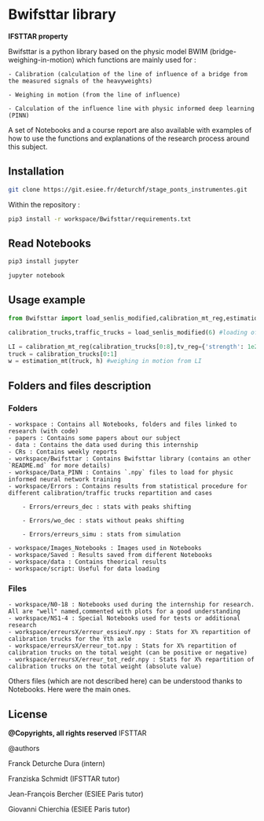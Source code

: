 # Bwifsttar library

**IFSTTAR property**

Bwifsttar is a python library based on the physic model BWIM (bridge-weighing-in-motion) which functions are mainly used for :

    - Calibration (calculation of the line of influence of a bridge from the measured signals of the heavyweights)
    
    - Weighing in motion (from the line of influence)
    
    - Calculation of the influence line with physic informed deep learning (PINN)

A set of Notebooks and a course report are also available with examples of how to use the functions and explanations of the research process around this subject.


## Installation

```bash
git clone https://git.esiee.fr/deturchf/stage_ponts_instrumentes.git
```
Within the repository : 

```bash
pip3 install -r workspace/Bwifsttar/requirements.txt
```

## Read Notebooks

```bash
pip3 install jupyter
```

```bash
jupyter notebook
```

## Usage example

```python
from Bwifsttar import load_senlis_modified,calibration_mt_reg,estimation_mt

calibration_trucks,traffic_trucks = load_senlis_modified(6) #loading of Senlis bridge data according to sensor 6

LI = calibration_mt_reg(calibration_trucks[0:8],tv_reg={'strength': 1e2, 'cutoff': 0.95}) #Calculation of the influence line with total variation regularization and with the first eight trucks
truck = calibration_trucks[0:1]
w = estimation_mt(truck, h) #weighing in motion from LI
```

## Folders and files description

### Folders 
    
    - workspace : Contains all Notebooks, folders and files linked to research (with code)
    - papers : Contains some papers about our subject
    - data : Contains the data used during this internship 
    - CRs : Contains weekly reports 
    - workspace/Bwifsttar : Contains Bwifsttar library (contains an other `README.md` for more details)
    - workspace/Data_PINN : Contains `.npy` files to load for physic informed neural network training
    - workspace/Errors : Contains results from statistical procedure for different calibration/traffic trucks repartition and cases
    
        - Errors/erreurs_dec : stats with peaks shifting
        
        - Errors/wo_dec : stats without peaks shifting
        
        - Errors/erreurs_simu : stats from simulation
        
    - workspace/Images_Notebooks : Images used in Notebooks
    - workspace/Saved : Results saved from different Notebooks
    - workspace/data : Contains theorical results 
    - workspace/script: Useful for data loading 
    
    
### Files
    
    - workspace/N0-18 : Notebooks used during the internship for research. All are "well" named,commented with plots for a good understanding
    - workspace/NS1-4 : Special Notebooks used for tests or additional research
    - workspace/erreursX/erreur_essieuY.npy : Stats for X% repartition of calibration trucks for the Yth axle
    - workspace/erreursX/erreur_tot.npy : Stats for X% repartition of calibration trucks on the total weight (can be positive or negative)
    - workspace/erreursX/erreur_tot_redr.npy : Stats for X% repartition of calibration trucks on the total weight (absolute value)

Others files (which are not described here) can be understood thanks to Notebooks. Here were the main ones.

## License
**@Copyrights, all rights reserved**
IFSTTAR

@authors

Franck Deturche Dura (intern)

Franziska Schmidt (IFSTTAR tutor)

Jean-François Bercher (ESIEE Paris tutor)

Giovanni Chierchia (ESIEE Paris tutor)

